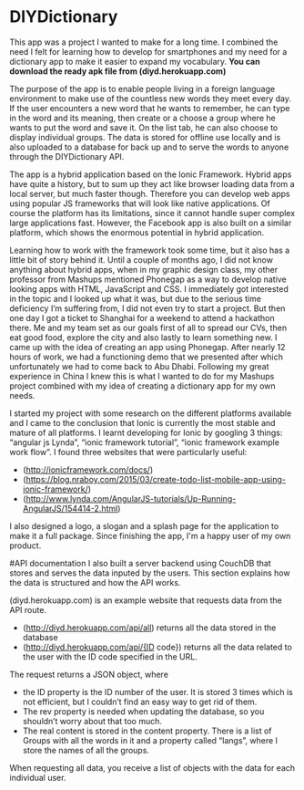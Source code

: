 # DIYDictionary
This app was a project I wanted to make for a long time. I combined the need I felt for learning how to develop for smartphones and my need for a dictionary app to make it easier to expand my vocabulary. **You can download the ready apk file from (diyd.herokuapp.com)**

The purpose of the app is to enable people living in a foreign language environment to make use of the countless new words they meet every day. If the user encounters a new word that he wants to remember, he can type in the word and its meaning, then create or a choose a group where he wants to put the word and save it. On the list tab, he can also choose to display individual groups. The data is stored for offline use locally and is also uploaded to a database for back up and to serve the words to anyone through the DIYDictionary API.

The app is a hybrid application based on the Ionic Framework. Hybrid apps have quite a history, but to sum up they act like browser loading data from a local server, but much faster though. Therefore you can develop web apps using popular JS frameworks that will look like native applications. Of course the platform has its limitations, since it cannot handle super complex large applications fast. However, the Facebook app is also built on a similar platform, which shows the enormous potential in hybrid application.

Learning how to work with the framework took some time, but it also has a little bit of story behind it. Until a couple of months ago, I did not know anything about hybrid apps, when in my graphic design class, my other professor from Mashups mentioned Phonegap as a way to develop native looking apps with HTML, JavaScript and CSS. I immediately got interested in the topic and I looked up what it was, but due to the serious time deficiency I’m suffering from, I did not even try to start a project. But then one day I got a ticket to Shanghai for a weekend to attend a hackathon there. Me and my team set as our goals first of all to spread our CVs, then eat good food, explore the city and also lastly to learn something new. I came up with the idea of creating an app using Phonegap. After nearly 12 hours of work, we had a functioning demo that we presented after which unfortunately we had to come back to Abu Dhabi. Following my great experience in China I knew this is what I wanted to do for my Mashups project combined with my idea of creating a dictionary app for my own needs.

I started my project with some research on the different platforms available and I came to the conclusion that Ionic is currently the most stable and mature of all platforms. I learnt developing for Ionic by googling 3 things: “angular js Lynda”, “ionic framework tutorial”, “ionic framework example work flow”. I found three websites that were particularly useful:

- (http://ionicframework.com/docs/)
- (https://blog.nraboy.com/2015/03/create-todo-list-mobile-app-using-ionic-framework/)
- (http://www.lynda.com/AngularJS-tutorials/Up-Running-AngularJS/154414-2.html)

I also designed a logo, a slogan and a splash page for the application to make it a full package. Since finishing the app, I'm a happy user of my own product.

#API documentation
I also built a server backend using CouchDB that stores and serves the data inputed by the users. This section explains how the data is structured and how the API works.

(diyd.herokuapp.com) is an example website that requests data from the API route.
- (http://diyd.herokuapp.com/api/all) returns all the data stored in the database
- (http://diyd.herokuapp.com/api/{ID code}) returns all the data related to the user with the ID code specified in the URL.

The request returns a JSON object, where 
- the ID property is the ID number of the user. It is stored 3 times which is not efficient, but I couldn’t find an easy way to get rid of them.
- The rev property is needed when updating the database, so you shouldn’t worry about that too much.
- The real content is stored in the content property. There is a list of Groups with all the words in it and a property called “langs”, where I store the names of all the groups.

When requesting all data, you receive a list of objects with the data for each individual user.
